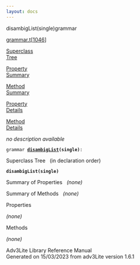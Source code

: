 ```yaml
---
layout: docs
---
```

<span class="title">disambigList(single)</span><span class="type">grammar</span>

[grammar.t](../file/grammar.t.html)\[[1046](../source/grammar.t.html#1046)\]

[Superclass  
Tree](#_SuperClassTree_)

[Property  
Summary](#_PropSummary_)

[Method  
Summary](#_MethodSummary_)

[Property  
Details](#_Properties_)

[Method  
Details](#_Methods_)



*no description available*

`grammar `**[`disambigList`](../object/disambigList.html)`(single)`**` : `



<span id="_SuperClassTree_"></span>



<span class="hdln">Superclass Tree</span>   (in declaration order)



**`disambigList(single)`**  
<span id="_PropSummary_"></span>



<span class="hdln">Summary of Properties</span>  
*(none)* <span id="_MethodSummary_"></span>



<span class="hdln">Summary of Methods</span>  
*(none)* <span id="_Properties_"></span>



<span class="hdln">Properties</span>  



*(none)* <span id="_Methods_"></span>



<span class="hdln">Methods</span>  



*(none)*



Adv3Lite Library Reference Manual  
Generated on 15/03/2023 from adv3Lite version 1.6.1


